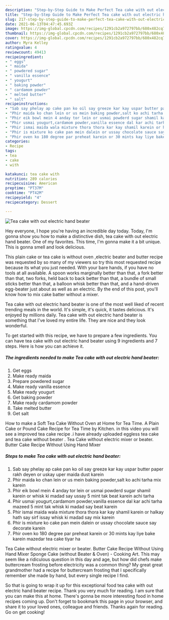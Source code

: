 ```yaml
---
description: "Step-by-Step Guide to Make Perfect Tea cake with out electric hand beater"
title: "Step-by-Step Guide to Make Perfect Tea cake with out electric hand beater"
slug: 217-step-by-step-guide-to-make-perfect-tea-cake-with-out-electric-hand-beater
date: 2021-06-13T04:47:45.693Z
image: https://img-global.cpcdn.com/recipes/1291cb2a972797bb/680x482cq70/tea-cake-with-out-electric-hand-beater-recipe-main-photo.jpg
thumbnail: https://img-global.cpcdn.com/recipes/1291cb2a972797bb/680x482cq70/tea-cake-with-out-electric-hand-beater-recipe-main-photo.jpg
cover: https://img-global.cpcdn.com/recipes/1291cb2a972797bb/680x482cq70/tea-cake-with-out-electric-hand-beater-recipe-main-photo.jpg
author: Myra Kelley
ratingvalue: 4
reviewcount: 49413
recipeingredient:
- " eggs"
- " maida"
- " powdered sugar"
- " vanilla essence"
- " yougurt"
- " baking powder"
- " cardamom powder"
- " melted butter"
- " salt"
recipeinstructions:
- "Sab say phelay ap cake pan ko oil say greeze kar kay uspar butter paper rakh deyen or uskay uper maida dust karein"
- "Phir maida ko chan lein or us mein baking powder,salt ko achi tarha mix karein"
- "Phir eik bowl mein 4 anday tor lein or usmai powderd sugar shamil karein or whisk ki madad say ussay 5 mint tak beat karein achi tarha"
- "Phir usmai yougurt,cardamom powder,vanilla essence dal kar achi tarha mazeed 5 mint tak whisk ki madad say beat karein"
- "Phir ismai maida wala mixture thora thora kar kay shamil karein or halkay hath say sirf issay whisk ki madad say mix karein"
- "Phir is mixture ko cake pan mein dalein or ussay chocolate sauce say decorate karein"
- "Phir oven ko 180 degree par preheat karein or 30 mints kay liye bake karein mazedar tea cake tiyar ha"
categories:
- Recipe
tags:
- tea
- cake
- with

katakunci: tea cake with 
nutrition: 289 calories
recipecuisine: American
preptime: "PT37M"
cooktime: "PT42M"
recipeyield: "4"
recipecategory: Dessert

---
```



![Tea cake with out electric hand beater](https://img-global.cpcdn.com/recipes/1291cb2a972797bb/680x482cq70/tea-cake-with-out-electric-hand-beater-recipe-main-photo.jpg)

Hey everyone, I hope you're having an incredible day today. Today, I'm gonna show you how to make a distinctive dish, tea cake with out electric hand beater. One of my favorites. This time, I'm gonna make it a bit unique. This is gonna smell and look delicious.

This plain cake or tea cake is without oven ,electric beater and butter recipe was requested by so many of my viewers so try this most requested recipe because its what you just needed. With your bare hands, if you have no tools at all available. A spoon works marginally better than that, a fork better than that, two forks, held back to back better than that, a bundle of small sticks better than that, a balloon whisk better than that, and a hand-driven egg-beater just about as well as an electric. By the end of this post, you&#39;ll know how to mix cake batter without a mixer.

Tea cake with out electric hand beater is one of the most well liked of recent trending meals in the world. It's simple, it's quick, it tastes delicious. It's enjoyed by millions daily. Tea cake with out electric hand beater is something that I've loved my entire life. They are nice and they look wonderful.


To get started with this recipe, we have to prepare a few ingredients. You can have tea cake with out electric hand beater using 9 ingredients and 7 steps. Here is how you can achieve it.

<!--inarticleads1-->

##### The ingredients needed to make Tea cake with out electric hand beater:

1. Get  eggs
1. Make ready  maida
1. Prepare  powdered sugar
1. Make ready  vanilla essence
1. Make ready  yougurt
1. Get  baking powder
1. Make ready  cardamom powder
1. Take  melted butter
1. Get  salt


How to make a Soft Tea Cake Without Oven at Home for Tea Time. A Plain Cake or Pound Cake Recipe for Tea Time by Kitchen. in this video you will see a improved tea cake recipe .i have already uploaded eggless tea cake and tea cake without beater . Tea Cake without electric mixer or beater. Butter Cake Recipe Without Using Hand Mixer 

<!--inarticleads2-->

##### Steps to make Tea cake with out electric hand beater:

1. Sab say phelay ap cake pan ko oil say greeze kar kay uspar butter paper rakh deyen or uskay uper maida dust karein
1. Phir maida ko chan lein or us mein baking powder,salt ko achi tarha mix karein
1. Phir eik bowl mein 4 anday tor lein or usmai powderd sugar shamil karein or whisk ki madad say ussay 5 mint tak beat karein achi tarha
1. Phir usmai yougurt,cardamom powder,vanilla essence dal kar achi tarha mazeed 5 mint tak whisk ki madad say beat karein
1. Phir ismai maida wala mixture thora thora kar kay shamil karein or halkay hath say sirf issay whisk ki madad say mix karein
1. Phir is mixture ko cake pan mein dalein or ussay chocolate sauce say decorate karein
1. Phir oven ko 180 degree par preheat karein or 30 mints kay liye bake karein mazedar tea cake tiyar ha


Tea Cake without electric mixer or beater. Butter Cake Recipe Without Using Hand Mixer Sponge Cake (without Beater &amp; Oven) - Cooking Art. This may seem like a ridiculous question in this day and age, but how did chefs make buttercream frosting before electricity was a common thing? My great great grandmother had a recipe for buttercream frosting that I specifically remember she made by hand, but every single recipe I find. 

So that is going to wrap it up for this exceptional food tea cake with out electric hand beater recipe. Thank you very much for reading. I am sure that you can make this at home. There's gonna be more interesting food in home recipes coming up. Don't forget to bookmark this page in your browser, and share it to your loved ones, colleague and friends. Thanks again for reading. Go on get cooking!
